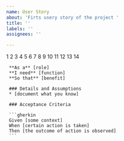 ```yaml
---
name: User Story
about: 'Firts usery story of the project '
title: ''
labels: ''
assignees: ''

---
```


1
    2
    3
    4
    5
    6
    7
    8
    9
    10
    11
    12
    13
    14

     **As a** [role]  
     **I need** [function]  
     **So that** [benefit]  
       
     ### Details and Assumptions
     * [document what you know]
       
     ### Acceptance Criteria  
       
     ```gherkin
     Given [some context]
     When [certain action is taken]
     Then [the outcome of action is observed]
     ```
